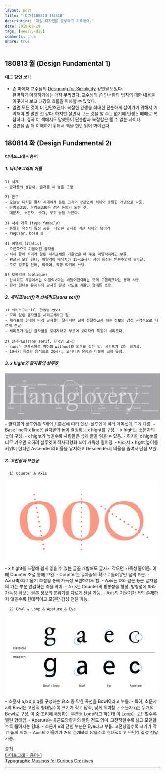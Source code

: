 ```yaml
---
layout: post
title: "[DIY]180813-180818"
description: "매일 디자인을 공부하고 기록해요."
date: 2018-08-19
tags: [weekly-diy]
comments: true
share: true
---
```


## 180813 월 (Design Fundamental 1)

#### 테드 강연 보기
- 존 마에다 교수님의 [Designing for Simplicity](https://www.ted.com/talks/john_maeda_on_the_simple_life) 강연을 보았다.  
완벽하게 이해하기에는 아직 무리였다. 교수님의 쓴 [단순함의 법칙](http://story.pxd.co.kr/119)의 대한 내용을 이곳에서 보고 대강의 흐름을 이해할 수 있었다.  
- 알면 모든 것이 더 간단해진다. 복잡한 인생을 최대한 단순하게 살아가기 위해서 기억해야 할 말인 것 같다. 하지만 살면서 모든 것을 알 수는 없기에 인생은 때때로 복잡하다. 결국 이 책에서도 말했듯이 단순함과 복잡함은 뗄 수 없는 사이다.  
- 강연을 좀 더 이해하기 위해서 책을 한번 읽어 봐야겠다.



## 180814 화 (Design Fundamental 2)

#### 타이포그래피 용어
##### 1. 타이포그래피 이름
    1) 서체
    - 글자꼴의 생김새. 글자를 써 놓은 모양

    2) 폰트
    - 오늘날 디지털 활자 시대에서 폰트 크기와 상관없이 서체와 동일한 개념으로 사용.
    - 윤명조310, 윤명조330은 같은 폰트가 되는 것.
    - 대문자, 소문자, 숫자, 부호 등을 가진다.

    3) 서체 가족 (type famaily)
    - 동일한 유전적 특징 공유, 다양한 글자꼴 가진 서체의 덩어리
    - regular, bold 등

    4) 이탤릭 (italic)
    - 오른쪽으로 기울어진 글자꼴.
    - 서체 끝에 꼬리가 달린 세리프체를 기울였을 때 주로 이텔릭체라고 부름.
    - 펜글씨 모방 형태, 이탈리아 베네치아 15~16세기 사이 등장한 인본주의적 글자꼴.
    - 주로 강조할 단어, 외국어, 학명 따위에 쓰임.

    5) 오블리크 (oblique)
    - 산세리프 계열에서는 이탤릭보다는 비뚤어진이라는 뜻의 오블리크라는 용어 사용.
    - 원래 형태는 유지하되 글자를 일정 각도로 기울인 형태를 뜻함.  

##### 2. 세리프(serif)와 산세리프(sans serif)
    1) 세리프(serif, 한국명 명조)
    - 꼬리 달린 글자꼴을 세리프체라고 함.
    - 세리프의 형태에 따라 글자꼴이 달라지며 글이 전달하고자 하는 정보의 감성 시각적으로 다르게 전달.
    - 세리프가 달린 글자꼴을 로마자라고 부르며 로마자의 특징이 세리프다.

    2) 산세리프(sans serif, 한국명 고딕)
    - sans는 프랑스어로 영어의 without의 의미를 갖는 말. 세리프가 없는 글자꼴.
    - 19세기 등장한 양식으로 20세기, 모더니즘 운동과 더불어 크게 유행.

##### 3. x hight와 글자꼴의 실루엣
![xhight](/images/diy1/xhight.png)
     - 글자꼴의 실루엣은 5개의 기준선에 따라 형성. 실루엣에 따라 가독성과 크기 다름.
     - Base line과 x line은 글자꼴의 높이 결정하는 x hight를 구성.
     - x hight는 소문자의 높이 구성.
     - x hight가 높을수록 사람들은 쉽게 글을 읽을 수 있음.
     - 하지만 x hight를 너무 키우면 오히려 실루엣이 직사각형화 되어 가독성 떨어짐.
     - 따라서 x hight 높이를 키워야 한다면 Ascender의 비율을 유지하고 Descender의 비율을 줄여서 단점 보완.

##### 3. 고전상과 모던상
      1) Counter & Axis
![axis](/images/diy1/axis.png)
      - x hight를 조절해 쉽게 읽을 수 있는 글꼴 개발해도 글자가 작으면 가독성 줄어듬. 이때 Counter 조절 통해 보완.
      - Counter는 글자꼴의 획으로 둘러쌓인 음의 부분.
      - Axis(축)의 기울기 조절을 통해 가독성 보완하기도 함.
      - Axis는 O와 같은 둥근 글자꼴의 가는 부분 연결하는 축을 의미.
      - Axis는 Counter의 방향성을 형성, 방향성에 따라 가독성 확보는 물론 정보의 분위기를 다르게 전달 가능.
      - Axis의 기울기가 거의 존재하지 않을수록 현대적이고 모던한 감성 전달 가능.

      2) Bowl & Loop & Apeture & Eye
![cm](/images/diy1/cm.png)
      - 소문자 a,b,d,p,q를 구성하는 요소 중 막힌 곡선을 Bowl이라고 부름.
      - 특히, 소문자 a의 Bowl은 고전적 형태일수록 크기가 작고 납작, 낮게 위치함.
      - 소문자 g는 두개의 Bowl로 구성. 이 중 꼬리에 해당하는 부분을 Loop라고 하는데 이 Loop는 모던할수록 열린 형태임.
      - Apeture는 둥근모양활자의 열린 정도 의미. 고전적일수록 넓고 모던할수록 좁아지는 형태.
      - 소문자 e의 닫힌 부분은 Eye라고 부름. 고전상일수록 크기가 작고 높게 위치.
      - Axis의 기울기가 거의 존재하지 않을수록 현대적이고 모던한 감성 전달 가능.



출처  
[타이포그래피 용어-1](https://brunch.co.kr/@leejaegoo/22)  
[Typographic Musings for Curious Creatives](http://www.typographher.com/glossary/)  


---
